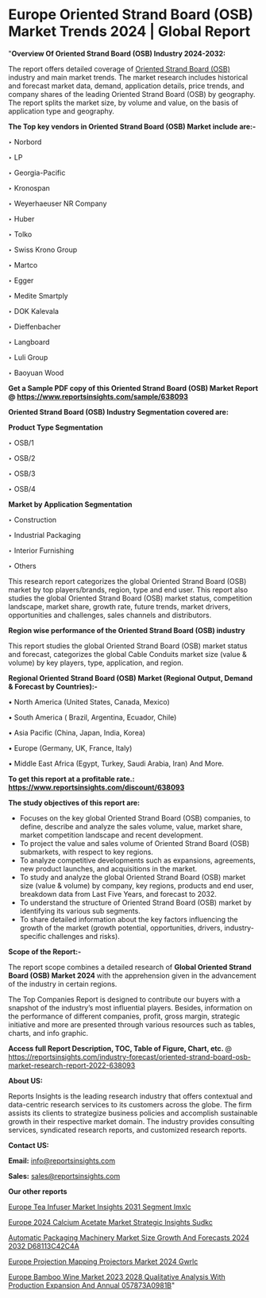 # Europe Oriented Strand Board (OSB) Market Trends 2024 | Global Report

"<strong>Overview Of Oriented Strand Board (OSB) Industry 2024-2032:</strong>

The report offers detailed coverage of <a href=https://www.reportsinsights.com/sample/638093>Oriented Strand Board (OSB)</a> industry and main market trends. The market research includes historical and forecast market data, demand, application details, price trends, and company shares of the leading Oriented Strand Board (OSB) by geography. The report splits the market size, by volume and value, on the basis of application type and geography.

<strong>The Top key vendors in Oriented Strand Board (OSB) Market include are:- </strong>

‣ Norbord

‣ LP

‣ Georgia-Pacific

‣ Kronospan

‣ Weyerhaeuser NR Company

‣ Huber

‣ Tolko

‣ Swiss Krono Group

‣ Martco

‣ Egger

‣ Medite Smartply

‣ DOK Kalevala

‣ Dieffenbacher

‣ Langboard

‣ Luli Group

‣ Baoyuan Wood

<strong>Get a Sample PDF copy of this Oriented Strand Board (OSB) Market Report </strong><strong>@ <a href=https://www.reportsinsights.com/sample/638093 style=color:#0000ff;>https://www.reportsinsights.com/sample/638093</a> </strong>

<strong>Oriented Strand Board (OSB) Industry Segmentation covered are:</strong>

<strong>Product Type Segmentation</strong>

‣    OSB/1

‣ OSB/2

‣ OSB/3

‣ OSB/4

<strong>Market by Application Segmentation</strong>

‣   Construction

‣ Industrial Packaging

‣ Interior Furnishing

‣ Others

This research report categorizes the global Oriented Strand Board (OSB) market by top players/brands, region, type and end user. This report also studies the global Oriented Strand Board (OSB) market status, competition landscape, market share, growth rate, future trends, market drivers, opportunities and challenges, sales channels and distributors.

<strong>Region wise performance of the Oriented Strand Board (OSB) industry</strong><strong> </strong>

This report studies the global Oriented Strand Board (OSB) market status and forecast, categorizes the global Cable Conduits market size (value &amp; volume) by key players, type, application, and region. 

<strong>Regional Oriented Strand Board (OSB) Market (Regional Output, Demand &amp; Forecast by Countries):-</strong>

• North America (United States, Canada, Mexico)

• South America ( Brazil, Argentina, Ecuador, Chile)

• Asia Pacific (China, Japan, India, Korea)

• Europe (Germany, UK, France, Italy)

• Middle East Africa (Egypt, Turkey, Saudi Arabia, Iran) And More.

<strong>To get this report at a profitable rate.: <a href=https://www.reportsinsights.com/discount/638093 style=color:#0000ff;>https://www.reportsinsights.com/discount/638093</a></strong>

<strong>The study objectives of this report are:</strong>
<ul>
  <li>Focuses on the key global Oriented Strand Board (OSB) companies, to define, describe and analyze the sales volume, value, market share, market competition landscape and recent development.</li>
  <li>To project the value and sales volume of Oriented Strand Board (OSB) submarkets, with respect to key regions.</li>
  <li>To analyze competitive developments such as expansions, agreements, new product launches, and acquisitions in the market.</li>
  <li>To study and analyze the global Oriented Strand Board (OSB) market size (value &amp; volume) by company, key regions, products and end user, breakdown data from Last Five Years, and forecast to 2032.</li>
  <li>To understand the structure of Oriented Strand Board (OSB) market by identifying its various sub segments.</li>
  <li>To share detailed information about the key factors influencing the growth of the market (growth potential, opportunities, drivers, industry-specific challenges and risks).</li>
</ul>
<strong>Scope of the Report:-</strong><strong> </strong>

The report scope combines a detailed research of <strong>Global Oriented Strand Board (OSB) Market 2024 </strong>with the apprehension given in the advancement of the industry in certain regions.

The Top Companies Report is designed to contribute our buyers with a snapshot of the industry’s most influential players. Besides, information on the performance of different companies, profit, gross margin, strategic initiative and more are presented through various resources such as tables, charts, and info graphic.

<strong>Access full Report Description, TOC, Table of Figure, Chart, etc. </strong>@   <a href=https://reportsinsights.com/industry-forecast/oriented-strand-board-osb-market-research-report-2022-638093 style=color:#0000ff;>https://reportsinsights.com/industry-forecast/oriented-strand-board-osb-market-research-report-2022-638093</a>

<strong>About US:</strong>

Reports Insights is the leading research industry that offers contextual and data-centric research services to its customers across the globe. The firm assists its clients to strategize business policies and accomplish sustainable growth in their respective market domain. The industry provides consulting services, syndicated research reports, and customized research reports.

<strong>Contact US:</strong>

<p class=""""><b>Email:</b> <a href=mailto:info@reportsinsights.com>info@reportsinsights.com</a></p>
<p class=""""><b>Sales:</b> <a href=mailto:sales@reportsinsights.com>sales@reportsinsights.com</a></p>

<strong>Our other reports</strong>

<a href=https://www.linkedin.com/pulse/europe-tea-infuser-market-insights-2031-segment-imxlc/>Europe Tea Infuser Market Insights 2031 Segment Imxlc</a>

<a href=https://www.linkedin.com/pulse/europe-2024-calcium-acetate-market-strategic-insights-sudkc/>Europe 2024 Calcium Acetate Market Strategic Insights Sudkc</a>

<a href=https://medium.com/@saliajay581/automatic-packaging-machinery-market-size-growth-and-forecasts-2024-2032-d68113c42c4a>Automatic Packaging Machinery Market Size Growth And Forecasts 2024 2032 D68113C42C4A</a>

<a href=https://www.linkedin.com/pulse/europe-projection-mapping-projectors-market-2024-gwrlc/>Europe Projection Mapping Projectors Market 2024 Gwrlc</a>

<a href=https://medium.com/@yadavahaan91/europe-bamboo-wine-market-2023-2028-qualitative-analysis-with-production-expansion-and-annual-057873a0981b>Europe Bamboo Wine Market 2023 2028 Qualitative Analysis With Production Expansion And Annual 057873A0981B</a>"


